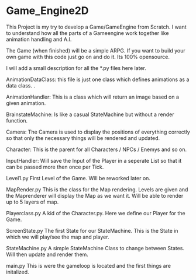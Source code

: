 # Game_Engine2D 

This Project is my try to develop a Game/GameEngine from Scratch.
I want to understand how all the parts of a Gameengine work together like
animation handling and A.I.

The Game (when finished) will be a simple ARPG.
If you want to build your own game with this code just go on and do it. Its 100% opensource.

I will add a small description for all the *.py files here later.

AnimationDataClass:
  this file is just one class which defines animations as a data class. . 
  
AnimationHandler:
  This is a class which will return an image based on a given animation.
  
BrainstateMachine:
  Is like a casual StateMachine but without a render function.
  
Camera:
  The Camera is used to display the positions of everything correctly so that only
  the necessary things will be rendered and updated.
  
Character:
  This is the parent for all Characters / NPCs / Enemys and so on.
  
InputHandler:
  Will save the Input of the Player in a seperate List so that it can be passed more then once
  per Tick.
  
Level1.py
  First Level of the Game. Will be reworked later on.

MapRender.py
  This is the class for the Map rendering. Levels are given and the Maprenderer will display the Map as we want it.
  Will be able to render up to 5 layers of map.

Playerclass.py
  A kid of the Character.py. Here we define our Player for the Game.
  
ScreenState.py
  The first State for our StateMachine. This is the State in which we will play/see the map and player.
  
StateMachine.py
  A simple StateMachine Class to change between States. Will then update and render them.
  
main.py
  This is were the gameloop is located and the first things are initalized.
